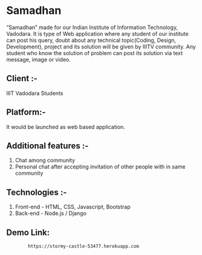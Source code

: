 # Samadhan
“Samadhan” made for our Indian Institute of Information Technology, Vadodara.
It is type of Web application where any student of our institute can post his
query, doubt about any technical topic(Coding, Design, Development), project
and its solution will be given by IIITV community. Any student who know the 
solution of problem can post its solution via text message, image or video.
## Client :-
IIIT Vadodara Students
## Platform:-
It would be launched as web based application.

## Additional features :-
1. Chat among community
2. Personal chat after accepting invitation of other people with in same community
## Technologies :- 
1. Front-end - HTML, CSS, Javascript, Bootstrap
2. Back-end - Node.js / Django

## Demo Link:
            https://stormy-castle-53477.herokuapp.com
